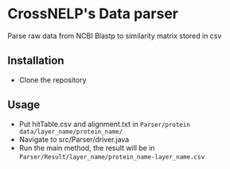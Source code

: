# CrossNELP's Data parser

Parse raw data from NCBI Blastp to similarity matrix stored in csv 
## Installation
- Clone the repository

## Usage

- Put hitTable.csv and alignment.txt in ```Parser/protein data/layer_name/protein_name/```
- Navigate to src/Parser/driver.java
- Run the main method, the result will be in ```Parser/Result/layer_name/protein_name-layer_name.csv```
